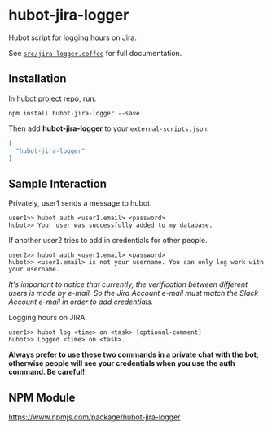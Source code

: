 # hubot-jira-logger

Hubot script for logging hours on Jira.

See [`src/jira-logger.coffee`](src/jira-logger.coffee) for full documentation.

## Installation

In hubot project repo, run:

`npm install hubot-jira-logger --save`

Then add **hubot-jira-logger** to your `external-scripts.json`:

```json
[
  "hubot-jira-logger"
]
```

## Sample Interaction

Privately, user1 sends a message to hubot.
```
user1>> hubot auth <user1.email> <password>
hubot>> Your user was successfully added to my database.
```

If another user2 tries to add in credentials for other people.
```
user2>> hubot auth <user1.email> <password>
hubot>> <user1.email> is not your username. You can only log work with your username.
```

_It's important to notice that currently, the verification between different users is made by e-mail. So the Jira Account e-mail must match the Slack Account e-mail in order to add credentials._

Logging hours on JIRA.
```
user1>> hubot log <time> on <task> [optional-comment]
hubot>> Logged <time> on <task>.
```

**Always prefer to use these two commands in a private chat with the bot, otherwise people will see your credentials when you use the auth command. Be careful!**

## NPM Module

https://www.npmjs.com/package/hubot-jira-logger
